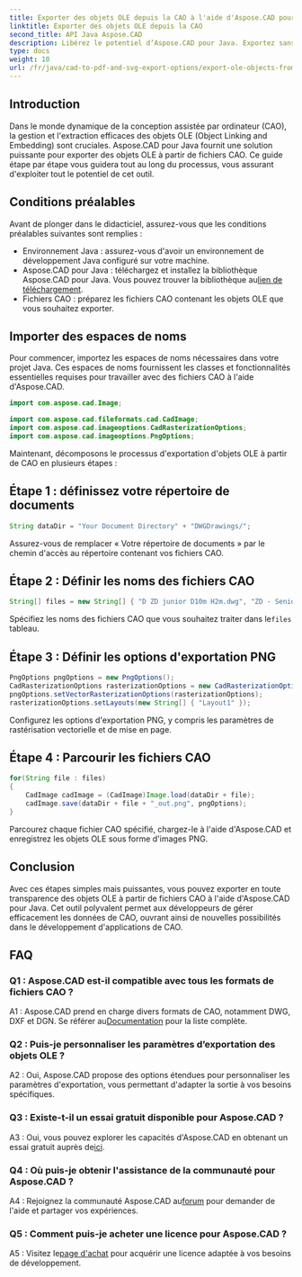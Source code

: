 ```yaml
---
title: Exporter des objets OLE depuis la CAO à l'aide d'Aspose.CAD pour Java
linktitle: Exporter des objets OLE depuis la CAO
second_title: API Java Aspose.CAD
description: Libérez le potentiel d’Aspose.CAD pour Java. Exportez sans effort des objets OLE à partir de fichiers CAO. Téléchargez-le dès maintenant pour une gestion transparente des données CAO.
type: docs
weight: 10
url: /fr/java/cad-to-pdf-and-svg-export-options/export-ole-objects-from-cad/
---
```

## Introduction

Dans le monde dynamique de la conception assistée par ordinateur (CAO), la gestion et l'extraction efficaces des objets OLE (Object Linking and Embedding) sont cruciales. Aspose.CAD pour Java fournit une solution puissante pour exporter des objets OLE à partir de fichiers CAO. Ce guide étape par étape vous guidera tout au long du processus, vous assurant d'exploiter tout le potentiel de cet outil.

## Conditions préalables

Avant de plonger dans le didacticiel, assurez-vous que les conditions préalables suivantes sont remplies :

- Environnement Java : assurez-vous d'avoir un environnement de développement Java configuré sur votre machine.
-  Aspose.CAD pour Java : téléchargez et installez la bibliothèque Aspose.CAD pour Java. Vous pouvez trouver la bibliothèque au[lien de téléchargement](https://releases.aspose.com/cad/java/).
- Fichiers CAO : préparez les fichiers CAO contenant les objets OLE que vous souhaitez exporter.

## Importer des espaces de noms

Pour commencer, importez les espaces de noms nécessaires dans votre projet Java. Ces espaces de noms fournissent les classes et fonctionnalités essentielles requises pour travailler avec des fichiers CAO à l'aide d'Aspose.CAD.

```java
import com.aspose.cad.Image;

import com.aspose.cad.fileformats.cad.CadImage;
import com.aspose.cad.imageoptions.CadRasterizationOptions;
import com.aspose.cad.imageoptions.PngOptions;
```

Maintenant, décomposons le processus d'exportation d'objets OLE à partir de CAO en plusieurs étapes :

## Étape 1 : définissez votre répertoire de documents

```java
String dataDir = "Your Document Directory" + "DWGDrawings/";
```

Assurez-vous de remplacer « Votre répertoire de documents » par le chemin d'accès au répertoire contenant vos fichiers CAO.

## Étape 2 : Définir les noms des fichiers CAO

```java
String[] files = new String[] { "D ZD junior D10m H2m.dwg", "ZD - Senior D6m H2m45.dwg" };
```

 Spécifiez les noms des fichiers CAO que vous souhaitez traiter dans le`files` tableau.

## Étape 3 : Définir les options d'exportation PNG

```java
PngOptions pngOptions = new PngOptions();
CadRasterizationOptions rasterizationOptions = new CadRasterizationOptions();
pngOptions.setVectorRasterizationOptions(rasterizationOptions);
rasterizationOptions.setLayouts(new String[] { "Layout1" });
```

Configurez les options d'exportation PNG, y compris les paramètres de rastérisation vectorielle et de mise en page.

## Étape 4 : Parcourir les fichiers CAO

```java
for(String file : files)
{
    CadImage cadImage = (CadImage)Image.load(dataDir + file);
    cadImage.save(dataDir + file + "_out.png", pngOptions);
}
```

Parcourez chaque fichier CAO spécifié, chargez-le à l'aide d'Aspose.CAD et enregistrez les objets OLE sous forme d'images PNG.

## Conclusion

Avec ces étapes simples mais puissantes, vous pouvez exporter en toute transparence des objets OLE à partir de fichiers CAO à l'aide d'Aspose.CAD pour Java. Cet outil polyvalent permet aux développeurs de gérer efficacement les données de CAO, ouvrant ainsi de nouvelles possibilités dans le développement d'applications de CAO.

## FAQ

### Q1 : Aspose.CAD est-il compatible avec tous les formats de fichiers CAO ?

 A1 : Aspose.CAD prend en charge divers formats de CAO, notamment DWG, DXF et DGN. Se référer au[Documentation](https://reference.aspose.com/cad/java/) pour la liste complète.

### Q2 : Puis-je personnaliser les paramètres d’exportation des objets OLE ?

A2 : Oui, Aspose.CAD propose des options étendues pour personnaliser les paramètres d'exportation, vous permettant d'adapter la sortie à vos besoins spécifiques.

### Q3 : Existe-t-il un essai gratuit disponible pour Aspose.CAD ?

 A3 : Oui, vous pouvez explorer les capacités d'Aspose.CAD en obtenant un essai gratuit auprès de[ici](https://releases.aspose.com/).

### Q4 : Où puis-je obtenir l'assistance de la communauté pour Aspose.CAD ?

 A4 : Rejoignez la communauté Aspose.CAD au[forum](https://forum.aspose.com/c/cad/19) pour demander de l'aide et partager vos expériences.

### Q5 : Comment puis-je acheter une licence pour Aspose.CAD ?

A5 : Visitez le[page d'achat](https://purchase.aspose.com/buy) pour acquérir une licence adaptée à vos besoins de développement.